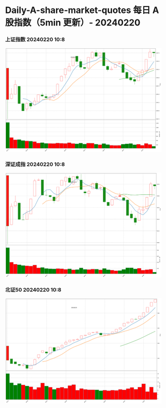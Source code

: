 
# Daily-A-share-market-quotes 每日 A 股指数（5min 更新）- 20240220

### 上证指数 20240220 10:8
![](./fig/2024/2/20240220-sh000001.png)

### 深证成指 20240220 10:8
![](./fig/2024/2/20240220-sz399001.png)

### 北证50 20240220 10:8
![](./fig/2024/2/20240220-bj899050.png)
